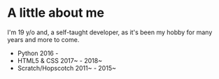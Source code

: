 # A little about me
I'm 19 y/o and, a self-taught developer, as it's been my hobby for many years and more to come.

- Python 2016 -
- HTML5 & CSS 2017~ - 2018~
- Scratch/Hopscotch 2011~ - 2015~
